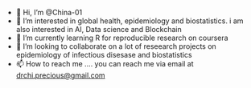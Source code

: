 - 👋 Hi, I’m @China-01
- 👀 I’m interested in global health, epidemiology and biostatistics. i am also interested in AI, Data science and Blockchain 
- 🌱 I’m currently learning R for reproducible research on coursera
- 💞️ I’m looking to collaborate on a lot of reseearch projects on epidemiology of infectious disesase and biostatistics
- 📫 How to reach me .... you can reach me via email at drchi.precious@gmail.com

<!---
China-01/China-01 is a ✨ special ✨ repository because its `README.md` (this file) appears on your GitHub profile.
You can click the Preview link to take a look at your changes.
--->
